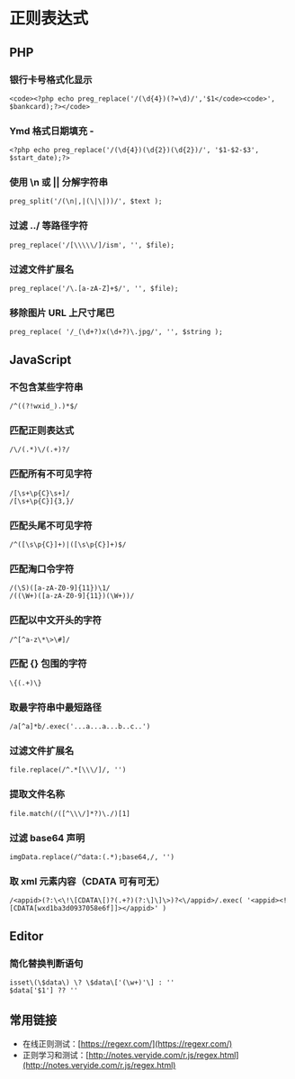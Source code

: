 # 正则表达式

## PHP
	
### 银行卡号格式化显示
	<code><?php echo preg_replace('/(\d{4})(?=\d)/','$1</code><code>', $bankcard);?></code>
	
### Ymd 格式日期填充 -
	<?php echo preg_replace('/(\d{4})(\d{2})(\d{2})/', '$1-$2-$3', $start_date);?>
	
### 使用 \n 或 || 分解字符串
	preg_split('/(\n|,|(\|\|))/', $text );
	
### 过滤 ../ 等路径字符
	preg_replace('/[\\\\\/]/ism', '', $file);
	
### 过滤文件扩展名
	preg_replace('/\.[a-zA-Z]+$/', '', $file);
	
### 移除图片 URL 上尺寸尾巴
	preg_replace( '/_(\d+?)x(\d+?)\.jpg/', '', $string );

## JavaScript

### 不包含某些字符串
	/^((?!wxid_).)*$/

### 匹配正则表达式
	/\/(.*)\/(.+)?/

### 匹配所有不可见字符
	/[\s+\p{C}\s+]/
	/[\s+\p{C}]{3,}/

### 匹配头尾不可见字符
	/^([\s\p{C}]+)|([\s\p{C}]+)$/
	
### 匹配淘口令字符
	/(\S)([a-zA-Z0-9]{11})\1/
	/((\W+)([a-zA-Z0-9]{11})(\W+))/

### 匹配以中文开头的字符
	/^[^a-z\*\>\#]/
	
### 匹配 {} 包围的字符
	\{(.+)\}
	
### 取最字符串中最短路径
	/a[^a]*b/.exec('...a...a...b..c..')
	
### 过滤文件扩展名
	file.replace(/^.*[\\\/]/, '')
	
### 提取文件名称
	file.match(/([^\\\/]*?)\./)[1]
	
### 过滤 base64 声明
	imgData.replace(/^data:(.*);base64,/, '')
	
### 取 xml 元素内容（CDATA 可有可无）
	/<appid>(?:\<\!\[CDATA\[)?(.+?)(?:\]\]\>)?<\/appid>/.exec( '<appid><![CDATA[wxd1ba3d0937058e6f]]></appid>' )
	
## Editor

### 简化替换判断语句
	isset\(\$data\) \? \$data\['(\w+)'\] : ''
	$data['$1'] ?? ''

## 常用链接

- 在线正则测试：[https://regexr.com/](https://regexr.com/)
- 正则学习和测试：[http://notes.veryide.com/r.js/regex.html](http://notes.veryide.com/r.js/regex.html)